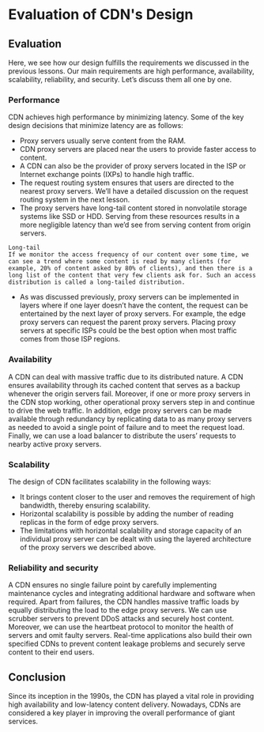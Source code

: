 # Evaluation of CDN's Design
## Evaluation
Here, we see how our design fulfills the requirements we discussed in the previous lessons. Our main requirements are high performance, availability, scalability, reliability, and security. Let’s discuss them all one by one.

### Performance
CDN achieves high performance by minimizing latency. Some of the key design decisions that minimize latency are as follows:
- Proxy servers usually serve content from the RAM.
- CDN proxy servers are placed near the users to provide faster access to content.
- A CDN can also be the provider of proxy servers located in the ISP or Internet exchange points (IXPs) to handle high traffic.
- The request routing system ensures that users are directed to the nearest proxy servers. We’ll have a detailed discussion on the request routing system in the next lesson.
- The proxy servers have long-tail content stored in nonvolatile storage systems like SSD or HDD. Serving from these resources results in a more negligible latency than we’d see from serving content from origin servers.

```
Long-tail
If we monitor the access frequency of our content over some time, we can see a trend where some content is read by many clients (for example, 20% of content asked by 80% of clients), and then there is a long list of the content that very few clients ask for. Such an access distribution is called a long-tailed distribution.
```
- As was discussed previously, proxy servers can be implemented in layers where if one layer doesn’t have the content, the request can be entertained by the next layer of proxy servers. For example, the edge proxy servers can request the parent proxy servers. Placing proxy servers at specific ISPs could be the best option when most traffic comes from those ISP regions.


### Availability
A CDN can deal with massive traffic due to its distributed nature. A CDN ensures availability through its cached content that serves as a backup whenever the origin servers fail. Moreover, if one or more proxy servers in the CDN stop working, other operational proxy servers step in and continue to drive the web traffic. In addition, edge proxy servers can be made available through redundancy by replicating data to as many proxy servers as needed to avoid a single point of failure and to meet the request load. Finally, we can use a load balancer to distribute the users’ requests to nearby active proxy servers.

### Scalability
The design of CDN facilitates scalability in the following ways:

- It brings content closer to the user and removes the requirement of high bandwidth, thereby ensuring scalability.
- Horizontal scalability is possible by adding the number of reading replicas in the form of edge proxy servers.
- The limitations with horizontal scalability and storage capacity of an individual proxy server can be dealt with using the layered architecture of the proxy servers we described above.
### Reliability and security
A CDN ensures no single failure point by carefully implementing maintenance cycles and integrating additional hardware and software when required. Apart from failures, the CDN handles massive traffic loads by equally distributing the load to the edge proxy servers. We can use scrubber servers to prevent DDoS attacks and securely host content. Moreover, we can use the heartbeat protocol to monitor the health of servers and omit faulty servers. Real-time applications also build their own specified CDNs to prevent content leakage problems and securely serve content to their end users.
## Conclusion
Since its inception in the 1990s, the CDN has played a vital role in providing high availability and low-latency content delivery. Nowadays, CDNs are considered a key player in improving the overall performance of giant services.
